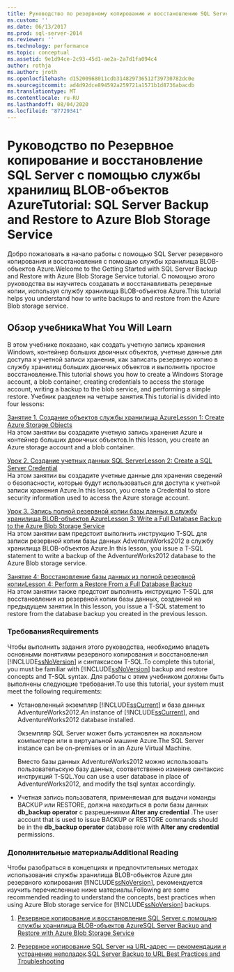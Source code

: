```yaml
---
title: Руководство по резервному копированию и восстановлению SQL Server с помощью службы хранилища BLOB-объектов Azure | Документация Майкрософт
ms.custom: ''
ms.date: 06/13/2017
ms.prod: sql-server-2014
ms.reviewer: ''
ms.technology: performance
ms.topic: conceptual
ms.assetid: 9e1d94ce-2c93-45d1-ae2a-2a7d1fa094c4
author: rothja
ms.author: jroth
ms.openlocfilehash: d15200968011cdb314829736512f39730782dc0e
ms.sourcegitcommit: ad4d92dce894592a259721a1571b1d8736abacdb
ms.translationtype: MT
ms.contentlocale: ru-RU
ms.lasthandoff: 08/04/2020
ms.locfileid: "87729341"
---
```

# <a name="tutorial-sql-server-backup-and-restore-to-azure-blob-storage-service"></a><span data-ttu-id="b30c7-102">Руководство по Резервное копирование и восстановление SQL Server с помощью службы хранилищ BLOB-объектов Azure</span><span class="sxs-lookup"><span data-stu-id="b30c7-102">Tutorial: SQL Server Backup and Restore to Azure Blob Storage Service</span></span>
  <span data-ttu-id="b30c7-103">Добро пожаловать в начало работы с помощью SQL Server резервного копирования и восстановления с помощью службы хранилища BLOB-объектов Azure.</span><span class="sxs-lookup"><span data-stu-id="b30c7-103">Welcome to the Getting Started with SQL Server Backup and Restore with Azure Blob Storage Service tutorial.</span></span> <span data-ttu-id="b30c7-104">С помощью этого руководства вы научитесь создавать и восстанавливать резервные копии, используя службу хранилища BLOB-объектов Azure.</span><span class="sxs-lookup"><span data-stu-id="b30c7-104">This tutorial helps you understand how to write backups to and restore from the Azure Blob storage service.</span></span>  
  
## <a name="what-you-will-learn"></a><span data-ttu-id="b30c7-105">Обзор учебника</span><span class="sxs-lookup"><span data-stu-id="b30c7-105">What You Will Learn</span></span>  
 <span data-ttu-id="b30c7-106">В этом учебнике показано, как создать учетную запись хранения Windows, контейнер больших двоичных объектов, учетные данные для доступа к учетной записи хранения, как записать резервную копию в службу хранилищ больших двоичных объектов и выполнить простое восстановление.</span><span class="sxs-lookup"><span data-stu-id="b30c7-106">This tutorial shows you how to create a Windows Storage account, a blob container, creating credentials to access the storage account, writing a backup to the blob service, and performing a simple restore.</span></span> <span data-ttu-id="b30c7-107">Учебник разделен на четыре занятия.</span><span class="sxs-lookup"><span data-stu-id="b30c7-107">This tutorial is divided into four lessons:</span></span>  
  
 [<span data-ttu-id="b30c7-108">Занятие 1. Создание объектов службы хранилища Azure</span><span class="sxs-lookup"><span data-stu-id="b30c7-108">Lesson 1: Create Azure Storage Objects</span></span>](../tutorials/lesson-1-create-windows-azure-storage-objects.md)  
 <span data-ttu-id="b30c7-109">На этом занятии вы создадите учетную запись хранения Azure и контейнер больших двоичных объектов.</span><span class="sxs-lookup"><span data-stu-id="b30c7-109">In this lesson, you create an Azure storage account and a blob container.</span></span>  
  
 [<span data-ttu-id="b30c7-110">Урок 2. Создание учетных данных SQL Server</span><span class="sxs-lookup"><span data-stu-id="b30c7-110">Lesson 2: Create a SQL Server Credential</span></span>](../tutorials/lesson-2-create-a-sql-server-credential.md)  
 <span data-ttu-id="b30c7-111">На этом занятии вы создадите учетные данные для хранения сведений о безопасности, которые будут использоваться для доступа к учетной записи хранения Azure.</span><span class="sxs-lookup"><span data-stu-id="b30c7-111">In this lesson, you create a Credential to store security information used to access the Azure storage account.</span></span>  
  
 [<span data-ttu-id="b30c7-112">Урок 3. Запись полной резервной копии базы данных в службу хранилища BLOB-объектов Azure</span><span class="sxs-lookup"><span data-stu-id="b30c7-112">Lesson 3: Write a Full Database Backup to the Azure Blob Storage Service</span></span>](../tutorials/lesson-3-write-a-full-database-backup-to-the-windows-azure-blob-storage-service.md)  
 <span data-ttu-id="b30c7-113">На этом занятии вам предстоит выполнить инструкцию Т-SQL для записи резервной копии базы данных AdventureWorks2012 в службу хранилища BLOB-объектов Azure.</span><span class="sxs-lookup"><span data-stu-id="b30c7-113">In this lesson, you issue a T-SQL statement to write a backup of the AdventureWorks2012 database to the Azure Blob storage service.</span></span>  
  
 [<span data-ttu-id="b30c7-114">Занятие 4: Восстановление базы данных из полной резервной копии</span><span class="sxs-lookup"><span data-stu-id="b30c7-114">Lesson 4: Perform a Restore From a Full Database Backup</span></span>](../tutorials/lesson-4-perform-a-restore-from-a-full-database-backup.md)  
 <span data-ttu-id="b30c7-115">На этом занятии также предстоит выполнить инструкцию T-SQL для восстановления из резервной копии базы данных, созданной на предыдущем занятии.</span><span class="sxs-lookup"><span data-stu-id="b30c7-115">In this lesson, you issue a T-SQL statement to restore from the database backup you created in the previous lesson.</span></span>  
  
### <a name="requirements"></a><span data-ttu-id="b30c7-116">Требования</span><span class="sxs-lookup"><span data-stu-id="b30c7-116">Requirements</span></span>  
 <span data-ttu-id="b30c7-117">Чтобы выполнить задания этого руководства, необходимо владеть основными понятиями резервного копирования и восстановления [!INCLUDE[ssNoVersion](../includes/ssnoversion-md.md)] и синтаксисом T-SQL.</span><span class="sxs-lookup"><span data-stu-id="b30c7-117">To complete this tutorial, you must be familiar with [!INCLUDE[ssNoVersion](../includes/ssnoversion-md.md)] backup and restore concepts and T-SQL syntax.</span></span> <span data-ttu-id="b30c7-118">Для работы с этим учебником должны быть выполнены следующие требования.</span><span class="sxs-lookup"><span data-stu-id="b30c7-118">To use this tutorial, your system must meet the following requirements:</span></span>  
  
-   <span data-ttu-id="b30c7-119">Установленный экземпляр [!INCLUDE[ssCurrent](../includes/sscurrent-md.md)] и база данных AdventureWorks2012.</span><span class="sxs-lookup"><span data-stu-id="b30c7-119">An instance of [!INCLUDE[ssCurrent](../includes/sscurrent-md.md)], and AdventureWorks2012 database installed.</span></span>  
  
     <span data-ttu-id="b30c7-120">Экземпляр SQL Server может быть установлен на локальном компьютере или в виртуальной машине Azure.</span><span class="sxs-lookup"><span data-stu-id="b30c7-120">The SQL Server instance can be on-premises or in an Azure Virtual Machine.</span></span>  
  
     <span data-ttu-id="b30c7-121">Вместо базы данных AdventureWorks2012 можно использовать пользовательскую базу данных, соответственно изменив синтаксис инструкций T-SQL.</span><span class="sxs-lookup"><span data-stu-id="b30c7-121">You can use a user database in place of AdventureWorks2012, and modify the tsql syntax accordingly.</span></span>  
  
-   <span data-ttu-id="b30c7-122">Учетная запись пользователя, применяемая для выдачи команды BACKUP или RESTORE, должна находиться в роли базы данных **db_backup operator** с разрешениями **Alter any credential** .</span><span class="sxs-lookup"><span data-stu-id="b30c7-122">The user account that is used to issue BACKUP or RESTORE commands should be in the **db_backup operator** database role with **Alter any credential** permissions.</span></span>  
  
### <a name="additional-reading"></a><span data-ttu-id="b30c7-123">Дополнительные материалы</span><span class="sxs-lookup"><span data-stu-id="b30c7-123">Additional Reading</span></span>  
 <span data-ttu-id="b30c7-124">Чтобы разобраться в концепциях и предпочтительных методах использования службы хранилища BLOB-объектов Azure для резервного копирования [!INCLUDE[ssNoVersion](../includes/ssnoversion-md.md)], рекомендуется изучить перечисленные ниже материалы.</span><span class="sxs-lookup"><span data-stu-id="b30c7-124">Following are some recommended reading to understand the concepts, best practices when using Azure Blob storage service for [!INCLUDE[ssNoVersion](../includes/ssnoversion-md.md)] backups.</span></span>  
  
1.  [<span data-ttu-id="b30c7-125">Резервное копирование и восстановление SQL Server с помощью службы хранилища BLOB-объектов Azure</span><span class="sxs-lookup"><span data-stu-id="b30c7-125">SQL Server Backup and Restore with Azure Blob Storage Service</span></span>](backup-restore/sql-server-backup-and-restore-with-microsoft-azure-blob-storage-service.md)  
  
2.  <span data-ttu-id="b30c7-126">[Резервное копирование SQL Server на URL-адрес — рекомендации и устранение неполадок](backup-restore/sql-server-backup-to-url-best-practices-and-troubleshooting.md).</span><span class="sxs-lookup"><span data-stu-id="b30c7-126">[SQL Server Backup to URL Best Practices and Troubleshooting](backup-restore/sql-server-backup-to-url-best-practices-and-troubleshooting.md)</span></span>  
  
  
